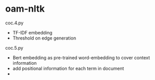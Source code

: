# oam-nltk


coc.4.py
* TF-IDF embedding
* Threshold on edge generation

coc.5.py
* Bert embedding as pre-trained word-embedding to cover context information
* add positional information for each term in document
* 




